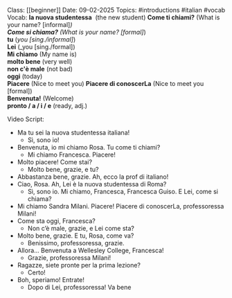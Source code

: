 Class: [[beginner]]
Date: 09-02-2025
Topics: #introductions #italian #vocab 
Vocab: 
**la nuova studentessa**  (the new student) 
**Come ti chiami?** (What is your name? [informal]_)  
**Come si chiama?** (What is your name? [formal]_)  
**tu** (_you [sing./informal]_)  
**Lei** (_you [sing./formal])  
**Mi chiamo** (My name is)  
**molto bene** (very well)  
**non c'è male** (not bad)  
**oggi** (today)  
**Piacere** (Nice to meet you) 
**Piacere di conoscerLa** (Nice to meet you [formal])  
**Benvenuta!** (Welcome)  
**pronto / a / i / e** (ready, adj.)

Video Script: 
- Ma tu sei la nuova studentessa italiana! 
	- Sì, sono io!
- Benvenuta, io mi chiamo Rosa. Tu come ti chiami? 
	- Mi chiamo Francesca. Piacere!
- Molto piacere! Come stai? 
	- Molto bene, grazie, e tu?
- Abbastanza bene, grazie. Ah, ecco la prof di italiano!
- Ciao, Rosa. Ah, Lei è la nuova studentessa di Roma?
	- Sì, sono io. Mi chiamo, Francesca, Francesca Guiso. E Lei, come si chiama?
- Mi chiamo Sandra Milani. Piacere! Piacere di conoscerLa, professoressa Milani!
- Come sta oggi, Francesca?
	- Non c’è male, grazie, e Lei come sta?
- Molto bene, grazie. E tu, Rosa, come va?
	- Benissimo, professoressa, grazie.
- Allora... Benvenuta a Wellesley College, Francesca! 
	- Grazie, professoressa Milani!
- Ragazze, siete pronte per la prima lezione? 
	- Certo!
- Boh, speriamo! Entrate!
	- Dopo di Lei, professoressa! Va bene

